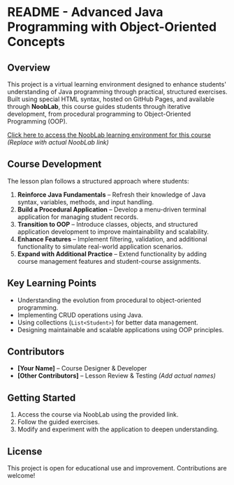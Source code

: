 # README - Advanced Java Programming with Object-Oriented Concepts

## Overview

This project is a virtual learning environment designed to enhance students' understanding of Java programming through practical, structured exercises. Built using special HTML syntax, hosted on GitHub Pages, and available through **NoobLab**, this course guides students through iterative development, from procedural programming to Object-Oriented Programming (OOP).

[Click here to access the NoobLab learning environment for this course](#) *(Replace with actual NoobLab link)*

## Course Development

The lesson plan follows a structured approach where students:

1. **Reinforce Java Fundamentals** – Refresh their knowledge of Java syntax, variables, methods, and input handling.
2. **Build a Procedural Application** – Develop a menu-driven terminal application for managing student records.
3. **Transition to OOP** – Introduce classes, objects, and structured application development to improve maintainability and scalability.
4. **Enhance Features** – Implement filtering, validation, and additional functionality to simulate real-world application scenarios.
5. **Expand with Additional Practice** – Extend functionality by adding course management features and student-course assignments.

## Key Learning Points

- Understanding the evolution from procedural to object-oriented programming.
- Implementing CRUD operations using Java.
- Using collections (`List<Student>`) for better data management.
- Designing maintainable and scalable applications using OOP principles.

## Contributors

- **[Your Name]** – Course Designer & Developer
- **[Other Contributors]** – Lesson Review & Testing *(Add actual names)*

## Getting Started

1. Access the course via NoobLab using the provided link.
2. Follow the guided exercises.
3. Modify and experiment with the application to deepen understanding.

## License

This project is open for educational use and improvement. Contributions are welcome!
